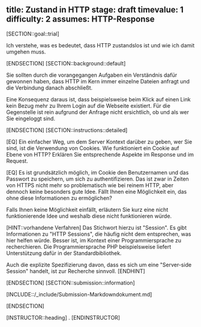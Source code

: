 title: Zustand in HTTP
stage: draft
timevalue: 1
difficulty: 2
assumes: HTTP-Response
---
[SECTION::goal::trial]

Ich verstehe, was es bedeutet, dass HTTP zustandslos ist und wie ich damit umgehen muss.

[ENDSECTION]
[SECTION::background::default]

Sie sollten durch die vorangegangen Aufgaben ein Verständnis dafür gewonnen haben, dass HTTP
im Kern immer einzelne Dateien anfragt und die Verbindung danach abschließt.

Eine Konsequenz daraus ist, dass beispielsweise beim Klick auf einen Link kein Bezug mehr zu
Ihrem Login auf die Webseite existiert. Für die Gegenstelle ist rein aufgrund der Anfrage
nicht ersichtlich, ob und als wer Sie eingeloggt sind.

[ENDSECTION]
[SECTION::instructions::detailed]

[EQ] Ein einfacher Weg, um dem Server Kontext darüber zu geben, wer Sie sind, ist die Verwendung
von Cookies. Wie funktioniert ein Cookie auf Ebene von HTTP? Erklären Sie entsprechende Aspekte
im Response und im Request.

[EQ] Es ist grundsätzlich möglich, im Cookie den Benutzernamen und das Passwort zu speichern, um
sich zu authentifizieren. Das ist zwar in Zeiten von HTTPS nicht mehr so problematisch wie bei
reinem HTTP, aber dennoch keine besonders gute Idee. Fällt Ihnen eine Möglichkeit ein, das ohne
diese Informationen zu ermöglichen?

Falls Ihnen keine Möglichkeit einfällt, erläutern Sie kurz eine nicht funktionierende Idee und
weshalb diese nicht funktionieren würde.

[HINT::vorhandene Verfahren]
Das Stichwort hierzu ist "Session". Es gibt Informationen zu "HTTP Sessions", die häufig nicht dem
entsprechen, was hier helfen würde. Besser ist, im Kontext einer Programmiersprache zu recherchieren.
Die Programmiersprache PHP beispielsweise liefert Unterstützung dafür in der Standardbibliothek.

Auch die explizite Spezifizierung davon, dass es sich um eine "Server-side Session" handelt, ist
zur Recherche sinnvoll.
[ENDHINT]

[ENDSECTION]
[SECTION::submission::information]

[INCLUDE::/_include/Submission-Markdowndokument.md]

[ENDSECTION]

[INSTRUCTOR::heading]
.
[ENDINSTRUCTOR]
